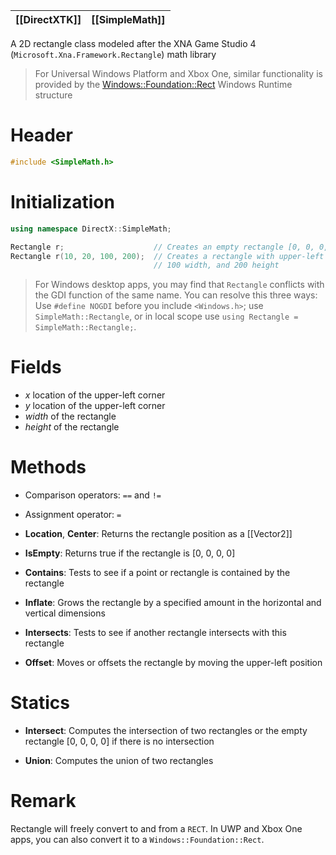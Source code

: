 |[[DirectXTK]]|[[SimpleMath]]|
|---|---|

A 2D rectangle class modeled after the XNA Game Studio 4 (``Microsoft.Xna.Framework.Rectangle``) math library

> For Universal Windows Platform and Xbox One, similar functionality is provided by the [Windows::Foundation::Rect](https://docs.microsoft.com/uwp/api/Windows.Foundation.Rect) Windows Runtime structure

# Header
```cpp
#include <SimpleMath.h>
```

# Initialization

```cpp
using namespace DirectX::SimpleMath;

Rectangle r;                    // Creates an empty rectangle [0, 0, 0, 0]
Rectangle r(10, 20, 100, 200);  // Creates a rectangle with upper-left [10,20]
                                // 100 width, and 200 height
```

> For Windows desktop apps, you may find that ``Rectangle`` conflicts with the GDI function of the same name. You can resolve this three ways: Use ``#define NOGDI`` before you include ``<Windows.h>``; use ``SimpleMath::Rectangle``, or in local scope use ``using Rectangle = SimpleMath::Rectangle;``.

# Fields
* *x* location of the upper-left corner
* *y* location of the upper-left corner
* *width* of the rectangle
* *height* of the rectangle

# Methods
* Comparison operators: ``==`` and ``!=``
* Assignment operator: ``=``

* **Location**, **Center**: Returns the rectangle position as a [[Vector2]]

* **IsEmpty**: Returns true if the rectangle is [0, 0, 0, 0]

* **Contains**: Tests to see if a point or rectangle is contained by the rectangle

* **Inflate**: Grows the rectangle by a specified amount in the horizontal and vertical dimensions

* **Intersects**: Tests to see if another rectangle intersects with this rectangle

* **Offset**: Moves or offsets the rectangle by moving the upper-left position

# Statics
* **Intersect**: Computes the intersection of two rectangles or the empty rectangle [0, 0, 0, 0] if there is no intersection

* **Union**: Computes the union of two rectangles

# Remark
Rectangle will freely convert to and from a ``RECT``. In UWP and Xbox One apps, you can also convert it to a ``Windows::Foundation::Rect``.
